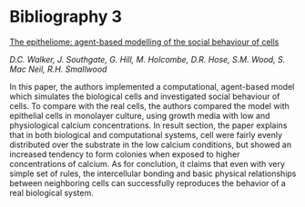 # Bibliography 3
[The epitheliome: agent-based modelling of
the social behaviour of cells](http://www.sciencedirect.com/science/article/pii/S030326470400070X?via%3Dihub)

*D.C. Walker, J. Southgate, G. Hill, M. Holcombe, D.R. Hose, S.M. Wood, S. Mac Neil, R.H. Smallwood*


In this paper, the authors implemented a computational, agent-based model which simulates the biological cells and investigated social behaviour of cells. 
To compare with the real cells, the authors compared the model with epithelial cells in monolayer culture, using growth media with low and physiological calcium concentrations. In result section, the paper explains that in both biological and computational systems, cell were fairly evenly distributed over the substrate in the low calcium conditions, but showed an increased tendency to form colonies when exposed to higher concentrations of calcium. As for conclution, it claims that even with very simple set of rules, the intercellular bonding and basic physical relationships between neighboring cells can successfully reproduces the behavior of a real biological system.
